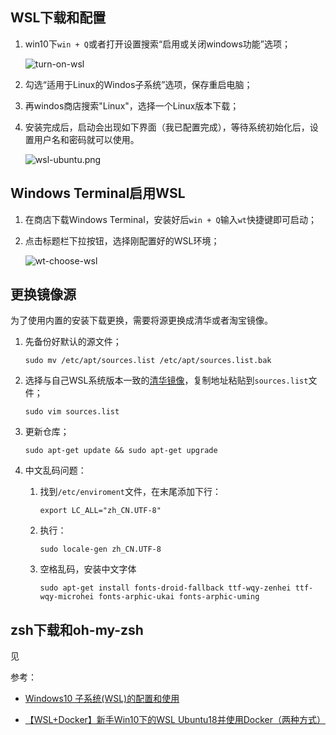 ## WSL下载和配置

1. win10下`win + Q`或者打开设置搜索“启用或关闭windows功能”选项；

   ![turn-on-wsl](https://picture.mdreame.life/turn-on-wsl.png)

2. 勾选“适用于Linux的Windos子系统”选项，保存重启电脑；

3. 再windos商店搜索"Linux"，选择一个Linux版本下载；

4. 安装完成后，启动会出现如下界面（我已配置完成），等待系统初始化后，设置用户名和密码就可以使用。

   ![wsl-ubuntu.png](https://picture.mdreame.life/wsl-ubuntu.png)

## Windows Terminal启用WSL

1. 在商店下载Windows Terminal，安装好后`win + Q`输入`wt`快捷键即可启动；

2. 点击标题栏下拉按钮，选择刚配置好的WSL环境；

   ![wt-choose-wsl](https://picture.mdreame.life/wt-choose-wsl.png)

## 更换镜像源

为了使用内置的安装下载更换，需要将源更换成清华或者淘宝镜像。

1. 先备份好默认的源文件；

   ```shell
   sudo mv /etc/apt/sources.list /etc/apt/sources.list.bak
   ```

2. 选择与自己WSL系统版本一致的[清华镜像](https://link.zhihu.com/?target=https%3A//mirrors.tuna.tsinghua.edu.cn/help/ubuntu/)，复制地址粘贴到`sources.list`文件；

   ```shell
   sudo vim sources.list
   ```

3. 更新仓库；

   ```shell
   sudo apt-get update && sudo apt-get upgrade
   ```

4. 中文乱码问题：

   1. 找到`/etc/enviroment`文件，在末尾添加下行：

      ```shell
      export LC_ALL="zh_CN.UTF-8"
      ```

   2. 执行：

      ```shell
      sudo locale-gen zh_CN.UTF-8
      ```

   3. 空格乱码，安装中文字体

      ```shell
      sudo apt-get install fonts-droid-fallback ttf-wqy-zenhei ttf-wqy-microhei fonts-arphic-ukai fonts-arphic-uming
      ```

## zsh下载和oh-my-zsh

见



参考：

- [Windows10 子系统(WSL)的配置和使用](https://zhuanlan.zhihu.com/p/90173113)

- [【WSL+Docker】新手Win10下的WSL Ubuntu18并使用Docker（两种方式）](https://zhuanlan.zhihu.com/p/61542198)